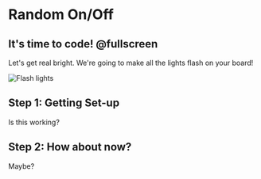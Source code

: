 # Random On/Off

## It's time to code! @fullscreen

Let's get real bright. We're going to make all the lights flash on your board!

![Flash lights](/static/tutorials/lights-flashing.gif)

## Step 1: Getting Set-up

Is this working?

## Step 2: How about now?

Maybe?